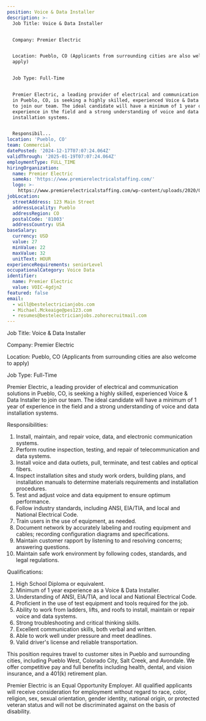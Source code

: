```yaml
---
position: Voice & Data Installer
description: >-
  Job Title: Voice & Data Installer


  Company: Premier Electric


  Location: Pueblo, CO (Applicants from surrounding cities are also welcome to
  apply)


  Job Type: Full-Time


  Premier Electric, a leading provider of electrical and communication solutions
  in Pueblo, CO, is seeking a highly skilled, experienced Voice & Data Installer
  to join our team. The ideal candidate will have a minimum of 1 year of
  experience in the field and a strong understanding of voice and data
  installation systems.


  Responsibil...
location: 'Pueblo, CO'
team: Commercial
datePosted: '2024-12-17T07:07:24.064Z'
validThrough: '2025-01-19T07:07:24.064Z'
employmentType: FULL_TIME
hiringOrganization:
  name: Premier Electric
  sameAs: 'https://www.premierelectricalstaffing.com/'
  logo: >-
    https://www.premierelectricalstaffing.com/wp-content/uploads/2020/05/Premier-Electrical-Staffing-logo.png
jobLocation:
  streetAddress: 123 Main Street
  addressLocality: Pueblo
  addressRegion: CO
  postalCode: '81003'
  addressCountry: USA
baseSalary:
  currency: USD
  value: 27
  minValue: 22
  maxValue: 32
  unitText: HOUR
experienceRequirements: seniorLevel
occupationalCategory: Voice Data
identifier:
  name: Premier Electric
  value: VOIC-4gdjn2
featured: false
email:
  - will@bestelectricianjobs.com
  - Michael.Mckeaige@pes123.com
  - resumes@bestelectricianjobs.zohorecruitmail.com
---
```




Job Title: Voice & Data Installer

Company: Premier Electric

Location: Pueblo, CO (Applicants from surrounding cities are also welcome to apply)

Job Type: Full-Time

Premier Electric, a leading provider of electrical and communication solutions in Pueblo, CO, is seeking a highly skilled, experienced Voice & Data Installer to join our team. The ideal candidate will have a minimum of 1 year of experience in the field and a strong understanding of voice and data installation systems.

Responsibilities:

1. Install, maintain, and repair voice, data, and electronic communication systems.
2. Perform routine inspection, testing, and repair of telecommunication and data systems.
3. Install voice and data outlets, pull, terminate, and test cables and optical fibers.
4. Inspect installation sites and study work orders, building plans, and installation manuals to determine materials requirements and installation procedures.
5. Test and adjust voice and data equipment to ensure optimum performance.
6. Follow industry standards, including ANSI, EIA/TIA, and local and National Electrical Code.
7. Train users in the use of equipment, as needed.
8. Document network by accurately labeling and routing equipment and cables; recording configuration diagrams and specifications.
9. Maintain customer rapport by listening to and resolving concerns; answering questions.
10. Maintain safe work environment by following codes, standards, and legal regulations.

Qualifications:

1. High School Diploma or equivalent.
2. Minimum of 1 year experience as a Voice & Data Installer.
3. Understanding of ANSI, EIA/TIA, and local and National Electrical Code.
4. Proficient in the use of test equipment and tools required for the job.
5. Ability to work from ladders, lifts, and roofs to install, maintain or repair voice and data systems.
6. Strong troubleshooting and critical thinking skills.
7. Excellent communication skills, both verbal and written.
8. Able to work well under pressure and meet deadlines.
9. Valid driver's license and reliable transportation.

This position requires travel to customer sites in Pueblo and surrounding cities, including Pueblo West, Colorado City, Salt Creek, and Avondale. We offer competitive pay and full benefits including health, dental, and vision insurance, and a 401(k) retirement plan.

Premier Electric is an Equal Opportunity Employer. All qualified applicants will receive consideration for employment without regard to race, color, religion, sex, sexual orientation, gender identity, national origin, or protected veteran status and will not be discriminated against on the basis of disability.
